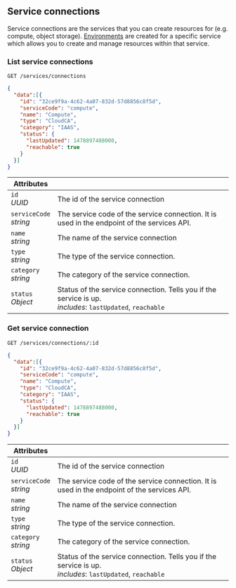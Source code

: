 ## Service connections

Service connections are the services that you can create resources for (e.g. compute, object storage). [Environments](#environments) are created for a specific service which allows you to create and manage resources within that service.
<!-- The service APIs are documented [here](#serviceApis) -->


<!-------------------- LIST ORGANIZATIONS -------------------->
### List service connections

`GET /services/connections`

```json
{
  "data":[{
    "id": "32ce9f9a-4c62-4a07-832d-57d8856c8f5d",
    "serviceCode": "compute",
    "name": "Compute",
    "type": "CloudCA",
    "category": "IAAS",
    "status": {  
      "lastUpdated": 1478897488000,
      "reachable": true
    }
  }]
}
```

Attributes | &nbsp;
---- | -----------
`id`<br/>*UUID* | The id of the service connection
`serviceCode`<br/>*string* | The service code of the service connection. It is used in the endpoint of the services API.
`name`<br/>*string* | The name of the service connection
`type`<br/>*string* | The type of the service connection.
`category`<br/>*string* | The category of the service connection.
`status`<br/>*Object* | Status of the service connection. Tells you if the service is up.<br/>*includes*: `lastUpdated`, `reachable`


<!-------------------- GET ORGANIZATION -------------------->

### Get service connection

`GET /services/connections/:id`

```json
{
  "data":[{
    "id": "32ce9f9a-4c62-4a07-832d-57d8856c8f5d",
    "serviceCode": "compute",
    "name": "Compute",
    "type": "CloudCA",
    "category": "IAAS",
    "status": {  
      "lastUpdated": 1478897488000,
      "reachable": true
    }
  }]
}
```


Attributes | &nbsp;
---- | -----------
`id`<br/>*UUID* | The id of the service connection
`serviceCode`<br/>*string* | The service code of the service connection. It is used in the endpoint of the services API.
`name`<br/>*string* | The name of the service connection
`type`<br/>*string* | The type of the service connection.
`category`<br/>*string* | The category of the service connection.
`status`<br/>*Object* | Status of the service connection. Tells you if the service is up.<br/>*includes*: `lastUpdated`, `reachable`

